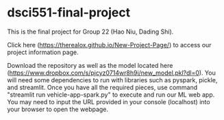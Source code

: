 # dsci551-final-project

This is the final project for Group 22 (Hao Niu, Dading Shi).

Click here (https://therealox.github.io/New-Project-Page/) to access our project information page.

Download the repository as well as the model located here (https://www.dropbox.com/s/pjcyz0714wr8h9i/new_model.pkl?dl=0). You will need some dependencies to run with libraries such as pyspark, pickle, and streamlit. Once you have all the required pieces, use command "streamlit run vehicle-app-spark.py" to execute and run our ML web app. You may need to input the URL provided in your console (localhost) into your browser to open the webpage.
